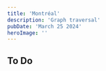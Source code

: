```yaml
---
title: 'Montréal'
description: 'Graph traversal'
pubDate: 'March 25 2024'
heroImage: ''
---
```


## To Do